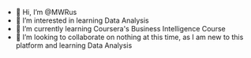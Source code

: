 - 👋 Hi, I’m @MWRus
- 👀 I’m interested in learning Data Analysis
- 🌱 I’m currently learning Coursera's Business Intelligence Course
- 💞️ I’m looking to collaborate on nothing at this time, as I am new to this platform and learning Data Analysis


<!---
MWRus/MWRus is a ✨ special ✨ repository because its `README.md` (this file) appears on your GitHub profile.
You can click the Preview link to take a look at your changes.
--->
